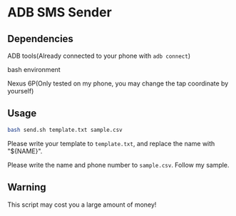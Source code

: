 # ADB SMS Sender

## Dependencies 

ADB tools(Already connected to your phone with `adb connect`)

bash environment

Nexus 6P(Only tested on my phone, you may change the tap coordinate by yourself)

## Usage

```bash
bash send.sh template.txt sample.csv
```

Please write your template to `template.txt`, and replace the name with "${NAME}".

Please write the name and phone number to `sample.csv`. Follow my sample.

## Warning

This script may cost you a large amount of money!
